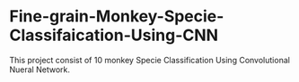 # Fine-grain-Monkey-Specie-Classifaication-Using-CNN
This project consist of 10 monkey Specie Classification Using Convolutional Nueral Network.
